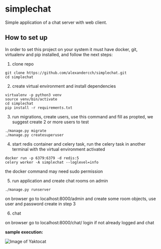 # simplechat

Simple application of a chat server with web client.

## How to set up

In order to set this project on your system it must have docker, git, virtualenv and pip installed, and follow the next steps:

1. clone repo

```
git clone https://github.com/alexandercch/simplechat.git
cd simplechat
```

2. create virtual environment and install dependencies

```
virtualenv -p python3 venv
source venv/bin/activate
cd simplechat
pip install -r requirements.txt
```

3. run migrations, create users, use this command and fill as propted, we suggest create 2 or more users to test

```
./manage.py migrate
./manage.py createsuperuser
```

4. start redis container and celery task, run the celery task in another terminal with the virtual environment activated

```
docker run -p 6379:6379 -d redis:5
celery worker -A simplechat --loglevel=info
```

the docker command may need sudo permission

5. run application and create chat rooms on admin

```
./manage.py runserver
```
on browser go to localhost:8000/admin and create some room objects, use user and password create in step 3

6. chat

on browser go to localhost:8000/chat/
login if not already logged and chat


**sample execution:**

![Image of Yaktocat](https://i.ibb.co/GQddYLk/chats.png)

